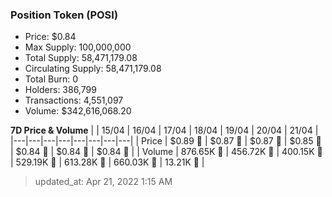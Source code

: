 
  ### Position Token (POSI)
  - Price: $0.84
  - Max Supply: 100,000,000
  - Total Supply: 58,471,179.08
  - Circulating Supply: 58,471,179.08
  - Total Burn: 0
  - Holders: 386,799
  - Transactions: 4,551,097
  - Volume: $342,616,068.20

  **7D Price & Volume**
  | | 15&#x2F;04 | 16&#x2F;04 | 17&#x2F;04 | 18&#x2F;04 | 19&#x2F;04 | 20&#x2F;04 | 21&#x2F;04 |
  |---|---|---|---|---|---|---|---|
  | Price | $0.89 🔻 | $0.87 🔻 | $0.87 🚀 | $0.85 🔻 | $0.84 🔻 | $0.84 🔻 | $0.84 🚀 |
  | Volume | 876.65K 🔻 | 456.72K 🔻 | 400.15K 🔻 | 529.19K 🚀 | 613.28K 🚀 | 660.03K 🚀 | 13.21K 🔻 |

  > updated_at: Apr 21, 2022 1:15 AM
